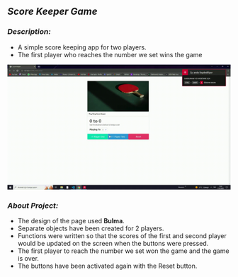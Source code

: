 ## *Score Keeper Game* 

### *Description:*

- A simple score keeping app for two players. 
- The first player who reaches the number we set wins the game

<img src = "./gif/unknown_2022.07.17-15.04_clip_1_Trim.gif"> 

### *About Project:*
- The design of the page used **Bulma**.
- Separate objects have been created for 2 players.
- Functions were written so that the scores of the first and second player would be updated on the screen when the buttons were pressed.
- The first player to reach the number we set won the game and the game is over.
- The buttons have been activated again with the Reset button.  